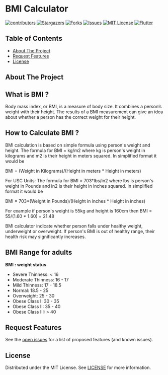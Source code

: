 # BMI Calculator
 
 <!-- Projects Shields -->
 <!-- 
 *** To Make these shields visit this website 
 *** https://shields.io/ 
 -->
 
[![contributors][contributors-shield]][contributors-url] [![Stargazers][stars-shield]][stars-url] [![Forks][forks-shield]][forks-url] [![Issues][issues-shield]][issues-url] [![MIT License][license-shield]][license-url] [![Flutter][build-shield]][build-url]


<!-- TABLE OF CONTENTS -->
## Table of Contents
  - [About The Project](#about-the-project)
  - [Request Features](#request-features)
  - [License](#license)

<!-- ABOUT THE PROJECT -->
## **About The Project**

## What is BMI ?
Body mass index, or BMI, is a measure of body size. It combines a person’s weight with their height. The results of a BMI measurement can give an idea about whether a person has the correct weight for their height.

## How to Calculate BMI ?
BMI calculation is based on simple formula using person's weight and height.
The formula for BMI = kg/m2 where kg is person's weight in kilograms and m2 is their height in meters squared. In simplified format it would be

BMI = (Weight in Kilograms)/(Height in meters * Height in meters)

For USC Units: The formula for BMI = 703*lbs/in2 where lbs is person's weight in Pounds and in2 is their height in inches squared. In simplified format it would be

BMI = 703*(Weight in Pounds)/(Height in inches * Height in inches)

For example if person's weight is 55kg and height is 160cm then
BMI = 55/(1.60 * 1.60) = 21.48

BMI calculator indicate whether person falls under healthy weight, underweight or overweight. If person's BMI is out of healthy range, their health
risk may significantly increases.

## BMI Range for adults  
**BMI : weight status**  
- Severe Thinness: < 16
- Moderate Thinness: 16 - 17 
- Mild Thinness: 17 - 18.5 
- Normal: 18.5 - 25
- Overweight:	25 - 30 
- Obese Class I: 30 - 35
- Obese Class II: 35 - 40
- Obese Class III: > 40


<!-- FEATURE REQUEST -->
## Request Features
See the [open issues](https://github.com/FatalError98/BMI-Calculator-App/issues) for a list of proposed features (and known issues).


<!-- LICENSE -->
## License

Distributed under the MIT License. See [LICENSE](https://github.com/FatalError98/BMI-Calculator-App/blob/main/LICENSE.md) for more information.



<!-- MARKDOWN LINKS & IMAGES -->
<!-- Contributors Shield and Url -->
[contributors-shield]: https://img.shields.io/github/contributors/FatalError98/BMI-Calculator-App?color=green&style=flat-square
[contributors-url]: https://github.com/FatalError98/BMI-Calculator-App/graphs/contributors

<!-- license Shield and Url -->
[license-shield]: https://img.shields.io/github/license/FatalError98/BMI-Calculator-App?style=flat-square
[license-url]: https://github.com/FatalError98/BMI-Calculator-App/blob/main/LICENSE.md

<!-- issues Shield and Url -->
[issues-url]:https://github.com/FatalError98/BMI-Calculator-App/issues
[issues-shield]: https://img.shields.io/github/issues/FatalError98/BMI-Calculator-App?color=blue&style=flat-square

<!-- stars Shield and Url -->
[stars-shield]: https://img.shields.io/github/stars/FatalError98?style=flat-square
[stars-url]: https://github.com/FatalError98/BMI-Calculator-App/stargazers

<!-- forks Shield and Url -->
[forks-shield]: https://img.shields.io/github/forks/FatalError98/BMI-Calculator-App?style=flat-square
[forks-url]: https://github.com/Fenil-Nividata/FlutterBMI/network/members

<!-- Build Shield and URl -->
[build-shield]: https://github.com/FatalError98/BMI-Calculator-App/actions/workflows/flutter.yml/badge.svg
[build-url]: https://github.com/FatalError98/BMI-Calculator-App/actions/workflows/flutter.yml
